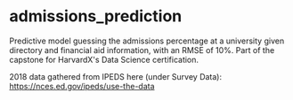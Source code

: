 # admissions_prediction

Predictive model guessing the admissions percentage at a university given directory and financial aid information, with an RMSE of 10%. Part of the capstone for HarvardX's Data Science certification.

2018 data gathered from IPEDS here (under Survey Data): https://nces.ed.gov/ipeds/use-the-data
